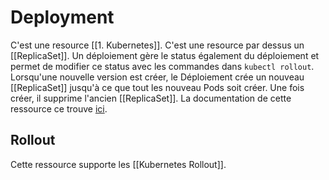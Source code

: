 # Deployment
C'est une resource [[1. Kubernetes]]. C'est une resource par dessus un [[ReplicaSet]]. Un déploiement gère le status également du déploiement et permet de modifier ce status avec les commandes dans `kubectl rollout`. Lorsqu'une nouvelle version est créer, le Déploiement crée un nouveau [[ReplicaSet]] jusqu'à ce que tout les nouveau Pods soit créer. Une fois créer, il supprime l'ancien [[ReplicaSet]]. La documentation de cette ressource ce trouve [ici](https://kubernetes.io/docs/concepts/workloads/controllers/deployment/#creating-a-deployment).

## Rollout
Cette ressource supporte les [[Kubernetes Rollout]].